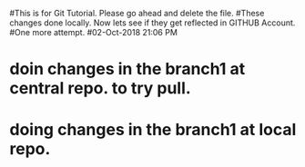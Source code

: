 #This is for Git Tutorial. Please go ahead and delete the file.
#These changes done locally. Now lets see if they get reflected in GITHUB Account.
#One more attempt.
#02-Oct-2018 21:06 PM
# doin changes in the branch1 at central repo. to try pull.
# doing changes in the branch1 at local repo. 
